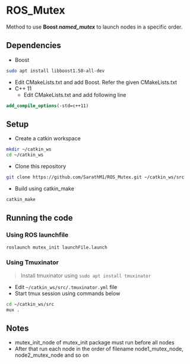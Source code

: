 # ROS_Mutex
Method to use **Boost _named_mutex_** to launch nodes in a specific order.

## Dependencies
- Boost
```sh
sudo apt install libboost1.58-all-dev
```
  - Edit CMakeLists.txt and add Boost. Refer the given CMakeLists.txt
- C++ 11
  - Edit CMakeLists.txt and add following line
```cmake
add_compile_options(-std=c++11)
```

## Setup
- Create a catkin workspace
```sh
mkdir ~/catkin_ws
cd ~/catkin_ws
```
- Clone this repository
```sh
git clone https://github.com/SarathM1/ROS_Mutex.git ~/catkin_ws/src
```
- Build using catkin_make
```sh
catkin_make
```

## Running the code
### Using ROS launchfile
```sh
roslaunch mutex_init launchFile.launch
```
### Using Tmuxinator
> Install tmuxinator using `sudo apt install tmuxinator`
- Edit `~/catkin_ws/src/.tmuxinator.yml` file
- Start tmux session using commands below
```sh
cd ~/catkin_ws/src
mux .
```

## Notes
- mutex_init_node of mutex_init package must run before all nodes
- After that run each node in the order of filename node1_mutex_node, node2_mutex_node and so on
